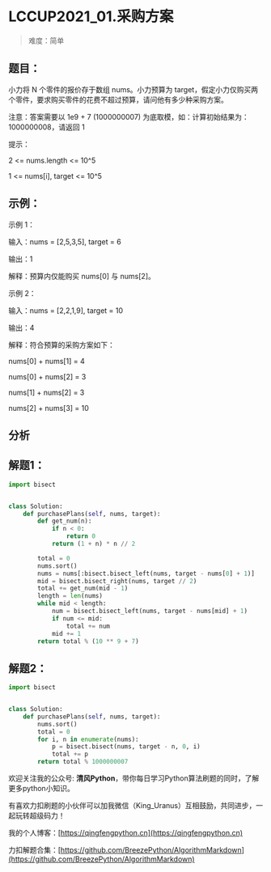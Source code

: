 # LCCUP2021_01.采购方案

>
>
> 难度：简单

## 题目：

小力将 N 个零件的报价存于数组 nums。小力预算为 target，假定小力仅购买两个零件，要求购买零件的花费不超过预算，请问他有多少种采购方案。

注意：答案需要以 1e9 + 7 (1000000007) 为底取模，如：计算初始结果为：1000000008，请返回 1

提示：

2 <= nums.length <= 10^5

1 <= nums[i], target <= 10^5

## 示例：

示例 1：

输入：nums = [2,5,3,5], target = 6

输出：1

解释：预算内仅能购买 nums[0] 与 nums[2]。

示例 2：

输入：nums = [2,2,1,9], target = 10

输出：4

解释：符合预算的采购方案如下：

nums[0] + nums[1] = 4

nums[0] + nums[2] = 3

nums[1] + nums[2] = 3

nums[2] + nums[3] = 10

## 分析

## 解题1：

```python
import bisect


class Solution:
    def purchasePlans(self, nums, target):
        def get_num(n):
            if n < 0:
                return 0
            return (1 + n) * n // 2

        total = 0
        nums.sort()
        nums = nums[:bisect.bisect_left(nums, target - nums[0] + 1)]
        mid = bisect.bisect_right(nums, target // 2)
        total += get_num(mid - 1)
        length = len(nums)
        while mid < length:
            num = bisect.bisect_left(nums, target - nums[mid] + 1)
            if num <= mid:
                total += num
            mid += 1
        return total % (10 ** 9 + 7)
```

## 解题2：

```python
import bisect


class Solution:
    def purchasePlans(self, nums, target):
        nums.sort()
        total = 0
        for i, n in enumerate(nums):
            p = bisect.bisect(nums, target - n, 0, i)
            total += p
        return total % 1000000007
```

欢迎关注我的公众号: **清风Python**，带你每日学习Python算法刷题的同时，了解更多python小知识。

有喜欢力扣刷题的小伙伴可以加我微信（King_Uranus）互相鼓励，共同进步，一起玩转超级码力！

我的个人博客：[https://qingfengpython.cn](https://qingfengpython.cn)

力扣解题合集：[https://github.com/BreezePython/AlgorithmMarkdown](https://github.com/BreezePython/AlgorithmMarkdown)
